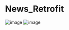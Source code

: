# News_Retrofit
![image](https://github.com/kashish8660/News_Retrofit/assets/65414984/52fbde92-2430-407b-881f-1b6f0d313e55)
![image](https://github.com/kashish8660/News_Retrofit/assets/65414984/b438a2ba-4a7d-467c-9f68-267f0053142b)

